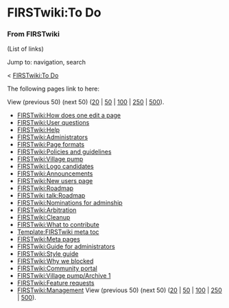 # FIRSTwiki:To Do

### From FIRSTwiki

(List of links)

Jump to: navigation, search

&lt; [FIRSTwiki:To Do](/index.php?title=FIRSTwiki:To_Do&redirect=no
"FIRSTwiki:To Do" )  

The following pages link to here:

View (previous 50) (next 50)
([20](/index.php?title=Special:Whatlinkshere/FIRSTwiki:To_Do&limit=20&from=0
"Special:Whatlinkshere/FIRSTwiki:To Do" ) |
[50](/index.php?title=Special:Whatlinkshere/FIRSTwiki:To_Do&limit=50&from=0
"Special:Whatlinkshere/FIRSTwiki:To Do" ) |
[100](/index.php?title=Special:Whatlinkshere/FIRSTwiki:To_Do&limit=100&from=0
"Special:Whatlinkshere/FIRSTwiki:To Do" ) |
[250](/index.php?title=Special:Whatlinkshere/FIRSTwiki:To_Do&limit=250&from=0
"Special:Whatlinkshere/FIRSTwiki:To Do" ) |
[500](/index.php?title=Special:Whatlinkshere/FIRSTwiki:To_Do&limit=500&from=0
"Special:Whatlinkshere/FIRSTwiki:To Do" )).

  * [FIRSTwiki:How does one edit a page](/index.php/FIRSTwiki:How_does_one_edit_a_page "FIRSTwiki:How does one edit a page" )
  * [FIRSTwiki:User questions](/index.php/FIRSTwiki:User_questions "FIRSTwiki:User questions" )
  * [FIRSTwiki:Help](/index.php/FIRSTwiki:Help "FIRSTwiki:Help" )
  * [FIRSTwiki:Administrators](/index.php/FIRSTwiki:Administrators "FIRSTwiki:Administrators" )
  * [FIRSTwiki:Page formats](/index.php/FIRSTwiki:Page_formats "FIRSTwiki:Page formats" )
  * [FIRSTwiki:Policies and guidelines](/index.php/FIRSTwiki:Policies_and_guidelines "FIRSTwiki:Policies and guidelines" )
  * [FIRSTwiki:Village pump](/index.php/FIRSTwiki:Village_pump "FIRSTwiki:Village pump" )
  * [FIRSTwiki:Logo candidates](/index.php/FIRSTwiki:Logo_candidates "FIRSTwiki:Logo candidates" )
  * [FIRSTwiki:Announcements](/index.php/FIRSTwiki:Announcements "FIRSTwiki:Announcements" )
  * [FIRSTwiki:New users page](/index.php/FIRSTwiki:New_users_page "FIRSTwiki:New users page" )
  * [FIRSTwiki:Roadmap](/index.php/FIRSTwiki:Roadmap "FIRSTwiki:Roadmap" )
  * [FIRSTwiki talk:Roadmap](/index.php/FIRSTwiki_talk:Roadmap "FIRSTwiki talk:Roadmap" )
  * [FIRSTwiki:Nominations for adminship](/index.php/FIRSTwiki:Nominations_for_adminship "FIRSTwiki:Nominations for adminship" )
  * [FIRSTwiki:Arbitration](/index.php/FIRSTwiki:Arbitration "FIRSTwiki:Arbitration" )
  * [FIRSTwiki:Cleanup](/index.php/FIRSTwiki:Cleanup "FIRSTwiki:Cleanup" )
  * [FIRSTwiki:What to contribute](/index.php/FIRSTwiki:What_to_contribute "FIRSTwiki:What to contribute" )
  * [Template:FIRSTwiki meta toc](/index.php/Template:FIRSTwiki_meta_toc "Template:FIRSTwiki meta toc" )
  * [FIRSTwiki:Meta pages](/index.php/FIRSTwiki:Meta_pages "FIRSTwiki:Meta pages" )
  * [FIRSTwiki:Guide for administrators](/index.php/FIRSTwiki:Guide_for_administrators "FIRSTwiki:Guide for administrators" )
  * [FIRSTwiki:Style guide](/index.php/FIRSTwiki:Style_guide "FIRSTwiki:Style guide" )
  * [FIRSTwiki:Why we blocked](/index.php/FIRSTwiki:Why_we_blocked "FIRSTwiki:Why we blocked" )
  * [FIRSTwiki:Community portal](/index.php/FIRSTwiki:Community_portal "FIRSTwiki:Community portal" )
  * [FIRSTwiki:Village pump/Archive 1](/index.php/FIRSTwiki:Village_pump/Archive_1 "FIRSTwiki:Village pump/Archive 1" )
  * [FIRSTwiki:Feature requests](/index.php/FIRSTwiki:Feature_requests "FIRSTwiki:Feature requests" )
  * [FIRSTwiki:Management](/index.php/FIRSTwiki:Management "FIRSTwiki:Management" )
View (previous 50) (next 50)
([20](/index.php?title=Special:Whatlinkshere/FIRSTwiki:To_Do&limit=20&from=0
"Special:Whatlinkshere/FIRSTwiki:To Do" ) |
[50](/index.php?title=Special:Whatlinkshere/FIRSTwiki:To_Do&limit=50&from=0
"Special:Whatlinkshere/FIRSTwiki:To Do" ) |
[100](/index.php?title=Special:Whatlinkshere/FIRSTwiki:To_Do&limit=100&from=0
"Special:Whatlinkshere/FIRSTwiki:To Do" ) |
[250](/index.php?title=Special:Whatlinkshere/FIRSTwiki:To_Do&limit=250&from=0
"Special:Whatlinkshere/FIRSTwiki:To Do" ) |
[500](/index.php?title=Special:Whatlinkshere/FIRSTwiki:To_Do&limit=500&from=0
"Special:Whatlinkshere/FIRSTwiki:To Do" )).

